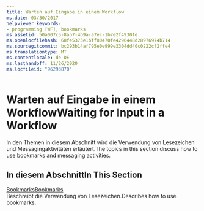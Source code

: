 ```yaml
---
title: Warten auf Eingabe in einem Workflow
ms.date: 03/30/2017
helpviewer_keywords:
- programming [WF], bookmarks
ms.assetid: 50a007c5-8ab7-4b9a-a7ec-1b7e2f4930fe
ms.openlocfilehash: 68fe5373e1bff80470fe4296448d28976974b714
ms.sourcegitcommit: bc293b14af795e0e999e3304dd40c0222cf2ffe4
ms.translationtype: MT
ms.contentlocale: de-DE
ms.lasthandoff: 11/26/2020
ms.locfileid: "96293870"
---
```

# <a name="waiting-for-input-in-a-workflow"></a><span data-ttu-id="e56dd-102">Warten auf Eingabe in einem Workflow</span><span class="sxs-lookup"><span data-stu-id="e56dd-102">Waiting for Input in a Workflow</span></span>

<span data-ttu-id="e56dd-103">In den Themen in diesem Abschnitt wird die Verwendung von Lesezeichen und Messagingaktivitäten erläutert.</span><span class="sxs-lookup"><span data-stu-id="e56dd-103">The topics in this section discuss how to use bookmarks and messaging activities.</span></span>  
  
## <a name="in-this-section"></a><span data-ttu-id="e56dd-104">In diesem Abschnitt</span><span class="sxs-lookup"><span data-stu-id="e56dd-104">In This Section</span></span>  

 [<span data-ttu-id="e56dd-105">Bookmarks</span><span class="sxs-lookup"><span data-stu-id="e56dd-105">Bookmarks</span></span>](bookmarks.md)  
 <span data-ttu-id="e56dd-106">Beschreibt die Verwendung von Lesezeichen.</span><span class="sxs-lookup"><span data-stu-id="e56dd-106">Describes how to use bookmarks.</span></span>
